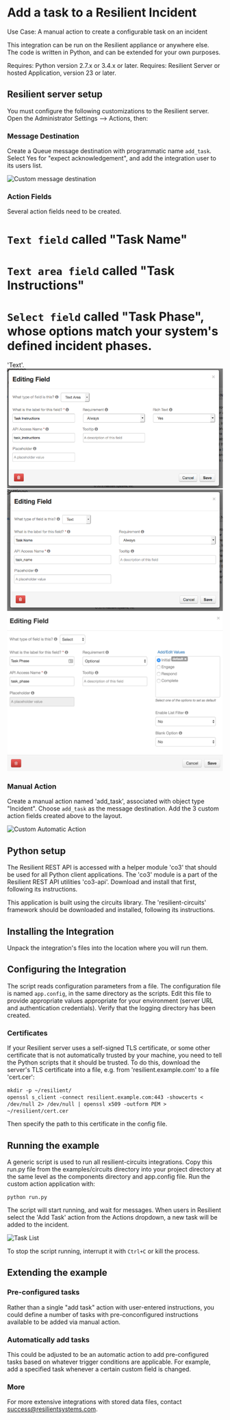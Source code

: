 Add a task to a Resilient Incident
===================================

Use Case:  A manual action to create a configurable task on an incident

This integration can be run on the Resilient appliance or anywhere else.  
The code is written in Python, and can be extended for your own purposes.

Requires: Python version 2.7.x or 3.4.x or later.
Requires: Resilient Server or hosted Application, version 23 or later.

## Resilient server setup

You must configure the following customizations to the Resilient server.
Open the Administrator Settings --> Actions, then:

### Message Destination

Create a Queue message destination with programmatic name `add_task`.
Select Yes for "expect acknowledgement", and add the integration user
to its users list.

![Custom message destination](documentation/messagedestination.png)

### Action Fields

Several action fields need to be created.
# `Text field` called "Task Name"
# `Text area field` called "Task Instructions"
# `Select field` called "Task Phase", whose options match your system's defined incident phases.
'Text'.  
![Manual Action Field](Documents/actionfield.png)
![Manual Action Field](Documents/actionfield1.png)
![Manual Action Field](Documents/actionfield2.png)


### Manual Action

Create a manual action named 'add_task', associated with object type "Incident".  Choose `add_task` as the message destination.  Add the 3 custom action fields created above to the layout.

![Custom Automatic Action](documentation/manualaction.png)

## Python setup

The Resilient REST API is accessed with a helper module 'co3' that should be
used for all Python client applications.  The 'co3' module is a part of the
Resilient REST API utilities 'co3-api'.  Download and install that first,
following its instructions.

This application is built using the circuits library.  The 'resilient-circuits'
framework should be downloaded and installed, following its instructions.

## Installing the Integration

Unpack the integration's files into the location where you will run them.

## Configuring the Integration

The script reads configuration parameters from a file.
The configuration file is named `app.config`, in the same
directory as the scripts.  Edit this file to provide appropriate values
appropriate for your environment (server URL and authentication credentials).
Verify that the logging directory has been created.

### Certificates

If your Resilient server uses a self-signed TLS certificate, or some
other certificate that is not automatically trusted by your machine,
you need to tell the Python scripts that it should be trusted.
To do this, download the server's TLS certificate into a file,
e.g. from 'resilient.example.com' to a file 'cert.cer':

    mkdir -p ~/resilient/
    openssl s_client -connect resilient.example.com:443 -showcerts < /dev/null 2> /dev/null | openssl x509 -outform PEM > ~/resilient/cert.cer

Then specify the path to this certificate in the config file.


## Running the example
A generic script is used to run all resilient-circuits integrations.  Copy this run.py file from the examples/circuits directory into your project directory at the same level as the components directory and app.config file.
Run the custom action application with:

    python run.py

The script will start running, and wait for messages.  When users in Resilient select the 'Add Task' action from the Actions dropdown, a new task will be added to the incident.

![Task List](documentation/results.png)

To stop the script running, interrupt it with `Ctrl+C` or kill the process.

## Extending the example

### Pre-configured tasks
Rather than a single "add task" action with user-entered instructions, you could define a number of tasks with pre-conconfigured instructions available to be added via manual action.

### Automatically add tasks
This could be adjusted to be an automatic action to add pre-configured tasks based on whatever trigger conditions are applicable.  For example, add a specified task whenever a certain custom field is changed.


### More
For more extensive integrations with stored data files, contact
[success@resilientsystems.com](success@resilientsystems.com).
